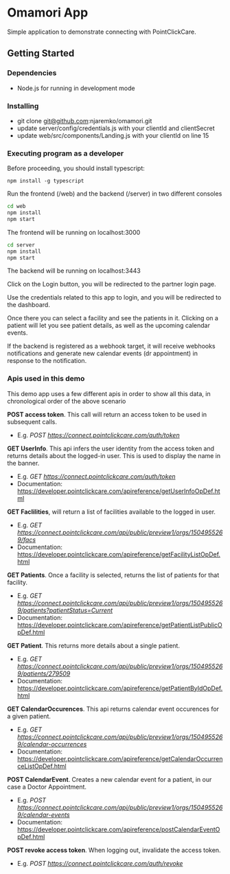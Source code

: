 # Omamori App

Simple application to demonstrate connecting with PointClickCare.

## Getting Started

### Dependencies

- Node.js for running in development mode

### Installing

- git clone git@github.com:njaremko/omamori.git
- update server/config/credentials.js with your clientId and clientSecret
- update web/src/components/Landing.js with your clientId on line 15

### Executing program as a developer

Before proceeding, you should install typescript:

`npm install -g typescript`

Run the frontend (/web) and the backend (/server) in two different consoles
```sh
cd web
npm install
npm start
```
The frontend will be running on localhost:3000
```sh
cd server
npm install
npm start
```
The backend will be running on localhost:3443

Click on the Login button, you will be redirected to the partner login page. 

Use the credentials related to this app to login, and you will be redirected to the dashboard.

Once there you can select a facility and see the patients in it. Clicking on a patient will let you see patient details, as well as the upcoming calendar events.

If the backend is registered as a webhook target, it will receive webhooks notifications and generate new calendar events (dr appointment) in response to the notification.


### Apis used in this demo ###

This demo app uses a few different apis in order to show all this data, in chronological order of the above scenario

**POST access token**. This call will return an access token to be used in subsequent calls.

* E.g. *POST https://connect.pointclickcare.com/auth/token*

**GET UserInfo**. This api infers the user identity from the access token and returns details about the logged-in user. This is used to display the name in the banner.

* E.g. *GET https://connect.pointclickcare.com/auth/token*
* Documentation: https://developer.pointclickcare.com/apireference/getUserInfoOpDef.html

**GET Faclilities**, will return a list of facilities available to the logged in user. 

* E.g. *GET  https://connect.pointclickcare.com/api/public/preview1/orgs/1504955269/facs*
* Documentation: https://developer.pointclickcare.com/apireference/getFacilityListOpDef.html

**GET Patients**. Once a facility is selected, returns the list of patients for that facility.

* E.g. *GET https://connect.pointclickcare.com/api/public/preview1/orgs/1504955269/patients?patientStatus=Current*
* Documentation: https://developer.pointclickcare.com/apireference/getPatientListPublicOpDef.html

**GET Patient**. This returns more details about a single patient. 

* E.g. *GET https://connect.pointclickcare.com/api/public/preview1/orgs/1504955269/patients/279509*
* Documentation: https://developer.pointclickcare.com/apireference/getPatientByIdOpDef.html

**GET CalendarOccurences**. This api returns calendar event occurences for a given patient.

* E.g. *GET https://connect.pointclickcare.com/api/public/preview1/orgs/1504955269/calendar-occurrences*
* Documentation: https://developer.pointclickcare.com/apireference/getCalendarOccurrenceListOpDef.html

**POST CalendarEvent**. Creates a new calendar event for a patient, in our case a Doctor Appointment.

* E.g. *POST https://connect.pointclickcare.com/api/public/preview1/orgs/1504955269/calendar-events*
* Documentation: https://developer.pointclickcare.com/apireference/postCalendarEventOpDef.html

**POST revoke access token**. When logging out, invalidate the access token.

* E.g. *POST https://connect.pointclickcare.com/auth/revoke*
